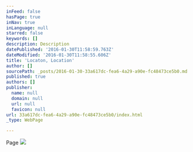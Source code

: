 ```yaml
---
inFeed: false
hasPage: true
inNav: true
inLanguage: null
starred: false
keywords: []
description: Description
datePublished: '2016-01-30T11:58:59.763Z'
dateModified: '2016-01-30T11:58:55.606Z'
title: 'Locaton, Location'
author: []
sourcePath: _posts/2016-01-30-33a617dc-fea6-4a29-a90e-fc48473ce5b0.md
published: true
authors: []
publisher:
  name: null
  domain: null
  url: null
  favicon: null
url: 33a617dc-fea6-4a29-a90e-fc48473ce5b0/index.html
_type: WebPage

---
```

Page
![](https://the-grid-user-content.s3-us-west-2.amazonaws.com/925cf604-af28-4e2f-b7bc-0c24293c7b2e.jpg)